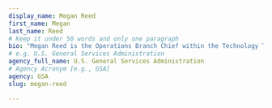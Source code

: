 ```yaml
---
display_name: Megan Reed
first_name: Megan
last_name: Reed
# Keep it under 50 words and only one paragraph
bio: "Megan Reed is the Operations Branch Chief within the Technology Transformation Services (TTS) Office of Acquisition, leading the organization's contracting staff. Her team champions the use of modern and agile acquisition methodologies, as well as applying service delivery and design principles to TTS' procurements."
# e.g. U.S. General Services Administration
agency_full_name: U.S. General Services Administration
# Agency Acronym [e.g., GSA]
agency: GSA
slug: megan-reed

---
```

